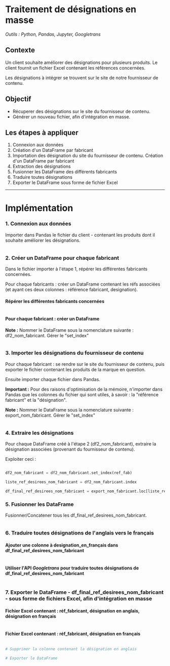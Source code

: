 # Traitement de désignations en masse

_Outils : Python, Pandas, Jupyter, Googletrans_

## Contexte

Un client souhaite améliorer des désignations pour plusieurs produits. Le client fournit un fichier Excel contenant les références concernées.

Les désignations à intégrer se trouvent sur le site de notre fournisseur de contenu.

## Objectif

- Récuperer des désignations sur le site du fournisseur de contenu. 
- Générer un nouveau fichier, afin d'intégration en masse.

## Les étapes à appliquer

1. Connexion aux données
2. Création d'un DataFrame par fabricant
3. Importation des désignation du site du fournisseur de contenu. Création d'un DataFrame par fabricant
4. Extraction des désignations
5. Fusionner les DataFrame des différents fabricants
6. Traduire toutes désignations
7. Exporter le DataFrame sous forme de fichier Excel

-------------------------------------------------------------------------------------------------------------------------------------------------------------------

# Implémentation

### 1. Connexion aux données

Importer dans Pandas le fichier du client - contenant les produits dont il souhaite améliorer les désignations.
```python

```


### 2. Créer un DataFrame pour chaque fabricant

Dans le fichier importer à l'étape 1, répérer les différentes fabricants concernées. 

Pour chaque fabricants : créer un DataFrame contenant les réfs associées (et ayant ces deux colonnes : référence fabricant, designation). 

#### Répérer les différentes fabricants concernées
```python

```

#### Pour chaque fabricant : créer un DataFrame

__Note :__ Nommer le DataFrame sous la nomenclature suivante : df2_nom_fabricant. Gérer le "set_index"
```python

```


### 3. Importer les désignations du fournisseur de contenu

Pour chaque fabricant : se rendre sur le site du fournisseur de contenu, puis exporter le fichier contenant les produits de la marque en question. 

Ensuite importer chaque fichier dans Pandas.

__Important :__
Pour des raisons d'optimisation de la mémoire, n'importer dans Pandas que les colonnes du fichier qui sont utiles, à savoir : la "référence fabricant" et la "désignation". 

__Note :__ Nommer le DataFrame sous la nomenclature suivante : export_nom_fabricant. Gérer le "set_index"

```python

```


### 4. Extraire les désignations

Pour chaque DataFrame créé à l'étape 2 (df2_nom_fabricant), extraire la désignation associées (provenant du fournisseur de contenu).

Exploiter ceci :

```python

df2_nom_fabricant = df2_nom_fabricant.set_index(ref_fab)

liste_ref_desirees_nom_fabricant = df2_nom_fabricant.index

df_final_ref_desirees_nom_fabricant = export_nom_fabricant.loc[liste_ref_desirees_nom_fabricant]

```


### 5. Fusionner les DataFrame

Fusionner/Concatener tous les df_final_ref_desirees_nom_fabricant.

```python

```


### 6. Traduire toutes désignations de l'anglais vers le français

#### Ajouter une colonne à designation_en_français dans df_final_ref_desirees_nom_fabricant
```python

```

#### Utiliser l'API _Googletrans_ pour traduire toutes désignations de df_final_ref_desirees_nom_fabricant 

```python

```


### 7. Exporter le DataFrame - df_final_ref_desirees_nom_fabricant - sous forme de fichiers Excel, afin d'intégration en masse

#### Fichier Excel contenant : réf_fabricant, désignation en anglais, désignation en français
```python

```

#### Fichier Excel contenant : réf_fabricant, désignation en français
```python

# Supprimer la colonne contenant la désignation en anglais

# Exporter le DataFrame

```
